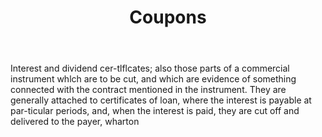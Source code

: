 ---
title: Coupons
letter: C
permalink: "/definitions/bld-coupons.html"
body: Interest and dividend cer-tlflcates; also those parts of a commercial instrument
  whlch are to be cut, and which are evidence of something connected with the contract
  mentioned in the instrument. They are generally attached to certificates of loan,
  where the interest is payable at par-ticular periods, and, when the interest is
  paid, they are cut off and delivered to the payer, wharton
published_at: '2018-07-07'
source: Black's Law Dictionary 2nd Ed (1910)
layout: post
---